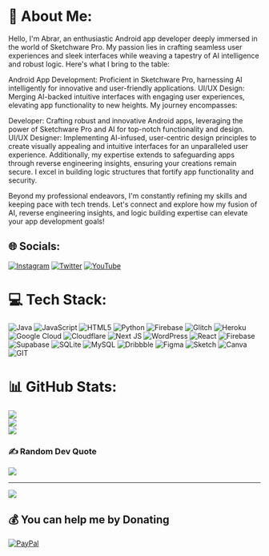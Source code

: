 # 💫 About Me:
Hello, I'm Abrar, an enthusiastic Android app developer deeply immersed in the world of Sketchware Pro. My passion lies in crafting seamless user experiences and sleek interfaces while weaving a tapestry of AI intelligence and robust logic. Here's what I bring to the table:

Android App Development: Proficient in Sketchware Pro, harnessing AI intelligently for innovative and user-friendly applications.
UI/UX Design: Merging AI-backed intuitive interfaces with engaging user experiences, elevating app functionality to new heights.
My journey encompasses:

Developer: Crafting robust and innovative Android apps, leveraging the power of Sketchware Pro and AI for top-notch functionality and design.
UI/UX Designer: Implementing AI-infused, user-centric design principles to create visually appealing and intuitive interfaces for an unparalleled user experience.
Additionally, my expertise extends to safeguarding apps through reverse engineering insights, ensuring your creations remain secure. I excel in building logic structures that fortify app functionality and security.

Beyond my professional endeavors, I'm constantly refining my skills and keeping pace with tech trends. Let's connect and explore how my fusion of AI, reverse engineering insights, and logic building expertise can elevate your app development goals!


## 🌐 Socials:
[![Instagram](https://img.shields.io/badge/Instagram-%23E4405F.svg?logo=Instagram&logoColor=white)](https://instagram.com/koshurboii) [![Twitter](https://img.shields.io/badge/Twitter-%231DA1F2.svg?logo=Twitter&logoColor=white)](https://twitter.com/koshurboii) [![YouTube](https://img.shields.io/badge/YouTube-%23FF0000.svg?logo=YouTube&logoColor=white)](https://youtube.com/@koshurboii) 

# 💻 Tech Stack:
![Java](https://img.shields.io/badge/java-%23ED8B00.svg?style=for-the-badge&logo=openjdk&logoColor=white) ![JavaScript](https://img.shields.io/badge/javascript-%23323330.svg?style=for-the-badge&logo=javascript&logoColor=%23F7DF1E) ![HTML5](https://img.shields.io/badge/html5-%23E34F26.svg?style=for-the-badge&logo=html5&logoColor=white) ![Python](https://img.shields.io/badge/python-3670A0?style=for-the-badge&logo=python&logoColor=ffdd54) ![Firebase](https://img.shields.io/badge/firebase-%23039BE5.svg?style=for-the-badge&logo=firebase) ![Glitch](https://img.shields.io/badge/glitch-%233333FF.svg?style=for-the-badge&logo=glitch&logoColor=white) ![Heroku](https://img.shields.io/badge/heroku-%23430098.svg?style=for-the-badge&logo=heroku&logoColor=white) ![Google Cloud](https://img.shields.io/badge/GoogleCloud-%234285F4.svg?style=for-the-badge&logo=google-cloud&logoColor=white) ![Cloudflare](https://img.shields.io/badge/Cloudflare-F38020?style=for-the-badge&logo=Cloudflare&logoColor=white) ![Next JS](https://img.shields.io/badge/Next-black?style=for-the-badge&logo=next.js&logoColor=white) ![WordPress](https://img.shields.io/badge/WordPress-%23117AC9.svg?style=for-the-badge&logo=WordPress&logoColor=white) ![React](https://img.shields.io/badge/react-%2320232a.svg?style=for-the-badge&logo=react&logoColor=%2361DAFB) ![Firebase](https://img.shields.io/badge/Firebase-039BE5?style=for-the-badge&logo=Firebase&logoColor=white) ![Supabase](https://img.shields.io/badge/Supabase-3ECF8E?style=for-the-badge&logo=supabase&logoColor=white) ![SQLite](https://img.shields.io/badge/sqlite-%2307405e.svg?style=for-the-badge&logo=sqlite&logoColor=white) ![MySQL](https://img.shields.io/badge/mysql-%2300000f.svg?style=for-the-badge&logo=mysql&logoColor=white) ![Dribbble](https://img.shields.io/badge/Dribbble-EA4C89?style=for-the-badge&logo=dribbble&logoColor=white) ![Figma](https://img.shields.io/badge/figma-%23F24E1E.svg?style=for-the-badge&logo=figma&logoColor=white) ![Sketch](https://img.shields.io/badge/Sketch-FFB387?style=for-the-badge&logo=sketch&logoColor=black) ![Canva](https://img.shields.io/badge/Canva-%2300C4CC.svg?style=for-the-badge&logo=Canva&logoColor=white) ![GIT](https://img.shields.io/badge/Git-fc6d26?style=for-the-badge&logo=git&logoColor=white)
# 📊 GitHub Stats:
![](https://github-readme-stats.vercel.app/api?username=koshurboii&theme=dark&hide_border=false&include_all_commits=false&count_private=false)<br/>
![](https://github-readme-streak-stats.herokuapp.com/?user=koshurboii&theme=dark&hide_border=false)<br/>
![](https://github-readme-stats.vercel.app/api/top-langs/?username=koshurboii&theme=dark&hide_border=false&include_all_commits=false&count_private=false&layout=compact)

### ✍️ Random Dev Quote
![](https://quotes-github-readme.vercel.app/api?type=horizontal&theme=merko)

---
[![](https://visitcount.itsvg.in/api?id=koshurboii&icon=0&color=0)](https://visitcount.itsvg.in)

  ## 💰 You can help me by Donating
  [![PayPal](https://img.shields.io/badge/PayPal-00457C?style=for-the-badge&logo=paypal&logoColor=white)](https://paypal.me/koshurboii) 

  
<!--  created with GPRM ( https://gprm.itsvg.in ) -->
